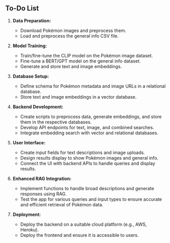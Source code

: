 ## To-Do List

1. **Data Preparation:**

   - Download Pokémon images and preprocess them.
   - Load and preprocess the general info CSV file.

2. **Model Training:**

   - Train/fine-tune the CLIP model on the Pokémon image dataset.
   - Fine-tune a BERT/GPT model on the general info dataset.
   - Generate and store text and image embeddings.

3. **Database Setup:**

   - Define schema for Pokémon metadata and image URLs in a relational database.
   - Store text and image embeddings in a vector database.

4. **Backend Development:**

   - Create scripts to preprocess data, generate embeddings, and store them in the respective databases.
   - Develop API endpoints for text, image, and combined searches.
   - Integrate embedding search with vector and relational databases.

5. **User Interface:**

   - Create input fields for text descriptions and image uploads.
   - Design results display to show Pokémon images and general info.
   - Connect the UI with backend APIs to handle queries and display results.

6. **Enhanced RAG Integration:**

   - Implement functions to handle broad descriptions and generate responses using RAG.
   - Test the app for various queries and input types to ensure accurate and efficient retrieval of Pokémon data.

7. **Deployment:**
   - Deploy the backend on a suitable cloud platform (e.g., AWS, Heroku).
   - Deploy the frontend and ensure it is accessible to users.
